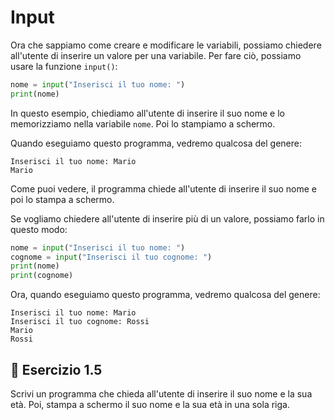 # Input

Ora che sappiamo come creare e modificare le variabili, possiamo chiedere all'utente di inserire un valore per una
variabile. Per fare ciò, possiamo usare la funzione `input()`:

```python
nome = input("Inserisci il tuo nome: ")
print(nome)
```

In questo esempio, chiediamo all'utente di inserire il suo nome e lo memorizziamo nella variabile `nome`. Poi
lo stampiamo a schermo.

Quando eseguiamo questo programma, vedremo qualcosa del genere:

```
Inserisci il tuo nome: Mario
Mario
```

Come puoi vedere, il programma chiede all'utente di inserire il suo nome e poi lo stampa a schermo.

Se vogliamo chiedere all'utente di inserire più di un valore, possiamo farlo in questo modo:

```python
nome = input("Inserisci il tuo nome: ")
cognome = input("Inserisci il tuo cognome: ")
print(nome)
print(cognome)
```

Ora, quando eseguiamo questo programma, vedremo qualcosa del genere:

```
Inserisci il tuo nome: Mario
Inserisci il tuo cognome: Rossi
Mario
Rossi
```

## 🧩 Esercizio 1.5

Scrivi un programma che chieda all'utente di inserire il suo nome e la sua età. Poi, stampa a schermo il suo nome e la
sua età in una sola riga.
